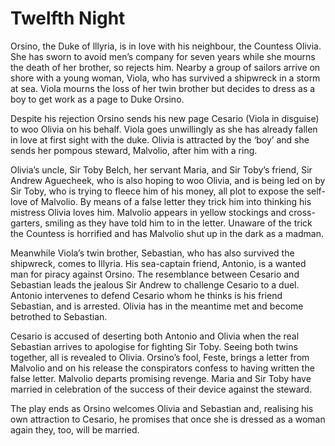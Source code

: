 <!-- ======================================================================
--- Search engine
title:          Twelfth Night
keywords:       twelfth. night, comedy
description:    Twelfth Night by William Shakespeare.
--- Menu system
order:          150
text:           Twelfth Night
hidden:         false
umbel:          false
--- Page properties
id:             
document:       
layout:         layout-2-left
$-left:         play-list
searchable:     true
======================================================================= -->

# Twelfth Night

Orsino, the Duke of lllyria, is in love with his neighbour, the Countess Olivia.
She has sworn to avoid men’s company for seven years while she mourns the death
of her brother, so rejects him. Nearby a group of sailors arrive on shore with
a young woman, Viola, who has survived a shipwreck in a storm at sea. Viola
mourns the loss of her twin brother but decides to dress as a boy to get work as
a page to Duke Orsino.

Despite his rejection Orsino sends his new page Cesario (Viola in disguise) to
woo Olivia on his behalf. Viola goes unwillingly as she has already fallen in
love at first sight with the duke. Olivia is attracted by the ‘boy’ and she
sends her pompous steward, Malvolio, after him with a ring.

Olivia’s uncle, Sir Toby Belch, her servant Maria, and Sir Toby’s friend, Sir
Andrew Aguecheek, who is also hoping to woo Olivia, and is being led on by Sir
Toby, who is trying to fleece him of his money, all plot to expose the self-love
of Malvolio. By means of a false letter they trick him into thinking his mistress
Olivia loves him. Malvolio appears in yellow stockings and cross-garters, smiling
as they have told him to in the letter. Unaware of the trick the Countess is
horrified and has Malvolio shut up in the dark as a madman.

Meanwhile Viola’s twin brother, Sebastian, who has also survived the shipwreck,
comes to Illyria. His sea-captain friend, Antonio, is a wanted man for piracy
against Orsino. The resemblance between Cesario and Sebastian leads the jealous
Sir Andrew to challenge Cesario to a duel. Antonio intervenes to defend Cesario
whom he thinks is his friend Sebastian, and is arrested. Olivia has in the
meantime met and become betrothed to Sebastian.

Cesario is accused of deserting both Antonio and Olivia when the real Sebastian
arrives to apologise for fighting Sir Toby. Seeing both twins together, all is
revealed to Olivia. Orsino’s fool, Feste, brings a letter from Malvolio and on
his release the conspirators confess to having written the false letter. Malvolio
departs promising revenge. Maria and Sir Toby have married in celebration of the
success of their device against the steward.

The play ends as Orsino welcomes Olivia and Sebastian and, realising his own
attraction to Cesario, he promises that once she is dressed as a woman again
they, too, will be married.

